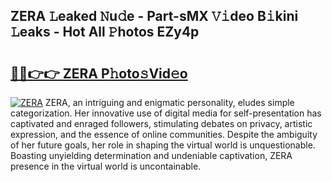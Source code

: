 ## ZERA 𝙻eaked 𝙽u𝚍e - Part-sMX 𝚅𝚒deo B𝚒kini 𝙻eaks - Hot All 𝙿hotos EZy4p

# <h2><a href="http://ld0n6h.urlbe.top/?page=ZERA">🔗🔗👉👉 ZERA P𝚑oto𝚜Vid𝚎o</a></h2>

[![ZERA](https://i.imgur.com/eBuTRDB.gif)](http://ld0n6h.urlbe.top/?page=ZERA)
ZERA, an intriguing and enigmatic personality, eludes simple categorization. Her innovative use of digital media for self-presentation has captivated and enraged followers, stimulating debates on privacy, artistic expression, and the essence of online communities. Despite the ambiguity of her future goals, her role in shaping the virtual world is unquestionable. Boasting unyielding determination and undeniable captivation, ZERA presence in the virtual world is uncontainable.
